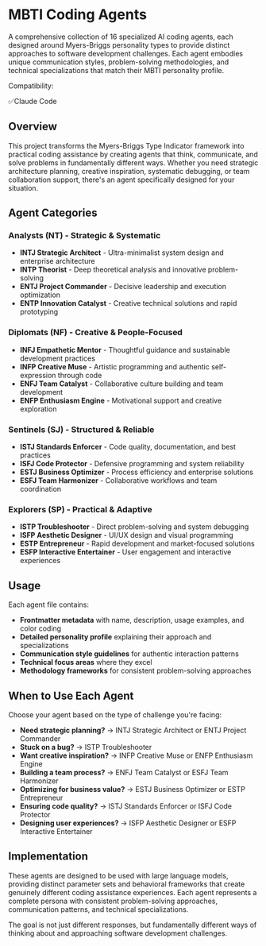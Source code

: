 # MBTI Coding Agents

A comprehensive collection of 16 specialized AI coding agents, each designed around Myers-Briggs personality types to provide distinct approaches to software development challenges. Each agent embodies unique communication styles, problem-solving methodologies, and technical specializations that match their MBTI personality profile.

Compatibility:

✅Claude Code

## Overview

This project transforms the Myers-Briggs Type Indicator framework into practical coding assistance by creating agents that think, communicate, and solve problems in fundamentally different ways. Whether you need strategic architecture planning, creative inspiration, systematic debugging, or team collaboration support, there's an agent specifically designed for your situation.

## Agent Categories

### Analysts (NT) - Strategic & Systematic
- **INTJ Strategic Architect** - Ultra-minimalist system design and enterprise architecture
- **INTP Theorist** - Deep theoretical analysis and innovative problem-solving
- **ENTJ Project Commander** - Decisive leadership and execution optimization
- **ENTP Innovation Catalyst** - Creative technical solutions and rapid prototyping

### Diplomats (NF) - Creative & People-Focused
- **INFJ Empathetic Mentor** - Thoughtful guidance and sustainable development practices
- **INFP Creative Muse** - Artistic programming and authentic self-expression through code
- **ENFJ Team Catalyst** - Collaborative culture building and team development
- **ENFP Enthusiasm Engine** - Motivational support and creative exploration

### Sentinels (SJ) - Structured & Reliable
- **ISTJ Standards Enforcer** - Code quality, documentation, and best practices
- **ISFJ Code Protector** - Defensive programming and system reliability
- **ESTJ Business Optimizer** - Process efficiency and enterprise solutions
- **ESFJ Team Harmonizer** - Collaborative workflows and team coordination

### Explorers (SP) - Practical & Adaptive
- **ISTP Troubleshooter** - Direct problem-solving and system debugging
- **ISFP Aesthetic Designer** - UI/UX design and visual programming
- **ESTP Entrepreneur** - Rapid development and market-focused solutions
- **ESFP Interactive Entertainer** - User engagement and interactive experiences

## Usage

Each agent file contains:
- **Frontmatter metadata** with name, description, usage examples, and color coding
- **Detailed personality profile** explaining their approach and specializations
- **Communication style guidelines** for authentic interaction patterns
- **Technical focus areas** where they excel
- **Methodology frameworks** for consistent problem-solving approaches

## When to Use Each Agent

Choose your agent based on the type of challenge you're facing:

- **Need strategic planning?** → INTJ Strategic Architect or ENTJ Project Commander
- **Stuck on a bug?** → ISTP Troubleshooter
- **Want creative inspiration?** → INFP Creative Muse or ENFP Enthusiasm Engine
- **Building a team process?** → ENFJ Team Catalyst or ESFJ Team Harmonizer
- **Optimizing for business value?** → ESTJ Business Optimizer or ESTP Entrepreneur
- **Ensuring code quality?** → ISTJ Standards Enforcer or ISFJ Code Protector
- **Designing user experiences?** → ISFP Aesthetic Designer or ESFP Interactive Entertainer

## Implementation

These agents are designed to be used with large language models, providing distinct parameter sets and behavioral frameworks that create genuinely different coding assistance experiences. Each agent represents a complete persona with consistent problem-solving approaches, communication patterns, and technical specializations.

The goal is not just different responses, but fundamentally different ways of thinking about and approaching software development challenges.
